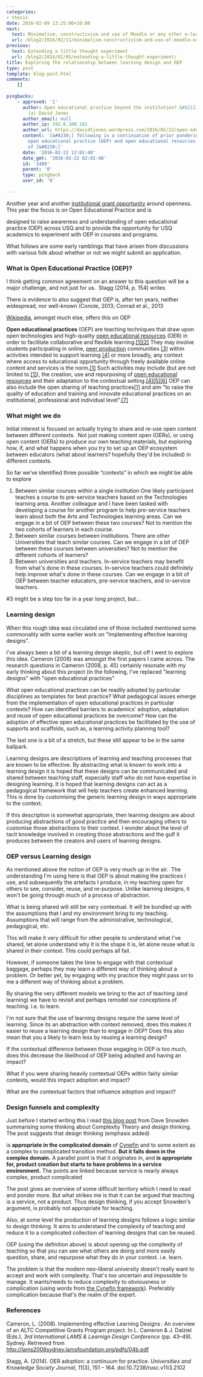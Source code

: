 ```yaml
---
categories:
- thesis
date: 2016-02-09 13:25:06+10:00
next:
  text: Minimalism, constructivism and use of Moodle or any other e-learning tool
  url: /blog2/2016/02/11/minimalism-constructivism-and-use-of-moodle-or-anyother-e-learning-tool/
previous:
  text: Extending a little thought experiment
  url: /blog2/2016/02/05/extending-a-little-thought-experiment/
title: Exploring the relationship between learning design and OEP
type: post
template: blog-post.html
comments:
    []
    
pingbacks:
    - approved: '1'
      author: Open educational practice beyond the institution? &#8211; The Weblog of
        (a) David Jones
      author_email: null
      author_ip: 192.0.100.181
      author_url: https://davidtjones.wordpress.com/2016/02/22/open-educational-practice-beyond-the-institution/
      content: '[&#8230;] following is a continuation of prior ponderings about about
        open educational practice (OEP) and open educational resources (OER) in the context
        of [&#8230;]'
      date: '2016-02-22 12:01:48'
      date_gmt: '2016-02-22 02:01:48'
      id: '1480'
      parent: '0'
      type: pingback
      user_id: '0'
    
---
```

Another year and another [institutional grant opportunity](http://www.usq.edu.au/learning-teaching/excellence/2016landtgrants/opened) around openness. This year the focus is on Open Educational Practice and is

designed to raise awareness and understanding of open educational practice (OEP) across USQ and to provide the opportunity for USQ academics to experiment with OEP in courses and programs.

What follows are some early ramblings that have arisen from discussions with various folk about whether or not we might submit an application.

### What is Open Educational Practice (OEP)?

I think getting common agreement on an answer to this question will be a major challenge, and not just for us.  Stagg (2014, p. 154) writes

There is evidence to also suggest that OEP is, after ten years, neither widespread, nor well-known (Conole, 2013; Conrad et al., 2013

[Wikipedia](https://en.wikipedia.org/wiki/Open_educational_practices), amongst much else, offers this on OEP

**Open educational practices** (OEP) are teaching techniques that draw upon open technologies and high-quality [open educational resources](https://en.wikipedia.org/wiki/Open_Educational_Resources "Open Educational Resources") (OER) in order to facilitate collaborative and flexible learning.[\[1\]](https://en.wikipedia.org/wiki/Open_educational_practices#cite_note-JISCOEPbrief-1)[\[2\]](https://en.wikipedia.org/wiki/Open_educational_practices#cite_note-Benzato-2) They may involve students participating in online, [peer production](https://en.wikipedia.org/wiki/Peer_production "Peer production") communities [\[3\]](https://en.wikipedia.org/wiki/Open_educational_practices#cite_note-COLTdef-3) within activities intended to support learning [\[4\]](https://en.wikipedia.org/wiki/Open_educational_practices#cite_note-OPALdef-4) or more broadly, any context where access to educational opportunity through freely available online content and services is the norm.[\[1\]](https://en.wikipedia.org/wiki/Open_educational_practices#cite_note-JISCOEPbrief-1) Such activities may include (but are not limited to [\[1\]](https://en.wikipedia.org/wiki/Open_educational_practices#cite_note-JISCOEPbrief-1)), the creation, use and repurposing of [open educational resources](https://en.wikipedia.org/wiki/Open_Educational_Resources "Open Educational Resources") and their adaptation to the contextual setting.[\[4\]](https://en.wikipedia.org/wiki/Open_educational_practices#cite_note-OPALdef-4)[\[5\]](https://en.wikipedia.org/wiki/Open_educational_practices#cite_note-Camilleri-5)[\[6\]](https://en.wikipedia.org/wiki/Open_educational_practices#cite_note-ICDEdef-6) OEP can also include the open sharing of teaching practices[\[1\]](https://en.wikipedia.org/wiki/Open_educational_practices#cite_note-JISCOEPbrief-1) and aim "to raise the quality of education and training and innovate educational practices on an institutional, professional and individual level".[\[7\]](https://en.wikipedia.org/wiki/Open_educational_practices#cite_note-OPALmission-7)

### What might we do

Initial interest is focused on actually trying to share and re-use open content between different contexts.  Not just making content open (OERs), or using open content (OERs) to produce our own teaching materials, but exploring how, if, and what happens when you try to set up an OEP ecosystem between educators (what about learners? hopefully they'd be included) in different contexts.

So far we’ve identified three possible “contexts” in which we might be able to explore

1. Between similar courses within a single institution One likely participant teaches a course to pre-service teachers based on the Technologies learning area. Another colleague and I have been tasked with developing a course for another program to help pre-service teachers learn about both the Arts and Technologies learning areas. Can we engage in a bit of OEP between these two courses? Not to mention the two cohorts of learners in each course.
2. Between similar courses between institutions. There are other Universities that teach similar courses. Can we engage in a bit of OEP between these courses between universities? Not to mention the different cohorts of learners?
3. Between universities and teachers. In-service teachers may benefit from what's done in these courses. In-service teachers could definitely help improve what's done in these courses. Can we engage in a bit of OEP between teacher educators, pre-service teachers, and in-service teachers.

#3 might be a step too far in a year long project, but...

### Learning design

When this rough idea was circulated one of those included mentioned some commonality with some earlier work on "Implementing effective learning designs".

I've always been a bit of a learning design skeptic, but off I went to explore this idea. Cameron (2008) was amongst the first papers I came across. The research questions in Cameron (2008, p. 45) certainly resonate with my early thinking about this project (in the following, I've replaced "learning designs" with "open educational practices"

What open educational practices can be readily adopted by particular disciplines as templates for best practice? What pedagogical issues emerge from the implementation of open educational practices in particular contexts? How can identified barriers to academics’ adoption, adaptation and reuse of open educational practices be overcome? How can the adoption of effective open educational practices be facilitated by the use of supports and scaffolds, such as, a learning activity planning tool?

The last one is a bit of a stretch, but these still appear to be in the same ballpark.

Learning designs are descriptions of learning and teaching processes that are known to be effective. By abstracting what is known to work into a learning design it is hoped that these designs can be communicated and shared between teaching staff, especially staff who do not have expertise in designing learning. It is hoped that learning designs can act as a pedagogical framework that will help teachers create enhanced learning. This is done by customising the generic learning design in ways appropriate to the context.

If this description is somewhat appropriate, then learning designs are about producing abstractions of good practice and then encouraging others to customise those abstractions to their context. I wonder about the level of tacit knowledge involved in creating those abstractions and the gulf it produces between the creators and users of learning designs.

### OEP versus Learning design

As mentioned above the notion of OEP is very much up in the air.  The understanding I'm using here is that OEP is about making the practices I use, and subsequently the artefacts I produce, in my teaching open for others to see, consider, reuse, and re-purpose. Unlike learning designs, it won't be going through much of a process of abstraction.

What is being shared will still be very contextual. It will be bundled up with the assumptions that I and my environment bring to my teaching. Assumptions that will range from the administrative, technological, pedagogical, etc.

This will make it very difficult for other people to understand what I've shared, let alone understand why it is the shape it is, let alone reuse what is shared in their context. This could perhaps all fail.

However, if someone takes the time to engage with that contextual baggage, perhaps they may learn a different way of thinking about a problem. Or better yet, by engaging with my practice they might pass on to me a different way of thinking about a problem.

By sharing the very different models we bring to the act of teaching (and learning) we have to revisit and perhaps remodel our conceptions of teaching. i.e. to learn.

I'm not sure that the use of learning designs require the same level of learning. Since its an abstraction with context removed, does this makes it easier to reuse a learning design than to engage in OEP? Does this also mean that you a likely to learn less by reusing a learning design?

If the contextual difference between those engaging in OEP is too much, does this decrease the likelihood of OEP being adopted and having an impact?

What if you were sharing heavily contextual OEPs within fairly similar contexts, would this impact adoption and impact?

What are the contextual factors that influence adoption and impact?

### Design funnels and complexity

Just before I started writing this I read [this blog post](http://cognitive-edge.com/blog/design-funnels-and-cynefin/) from Dave Snowden summarising some thinking about Complexity Theory and design thinking. The post suggests that design thinking (emphasis added)

is **appropriate in the complicated domain** of [Cynefin](https://en.wikipedia.org/wiki/Cynefin_Framework) and to some extent as a complex to complicated transition method. **But it falls down in the complex domain.** A parallel point is that it originates in, and **is appropriate for, product creation but starts to have problems in a service environment.** The points are linked because service is nearly always complex, product complicated

The post gives an overview of some difficult territory which I need to read and ponder more. But what strikes me is that it can be argued that teaching is a service, not a product. Thus design thinking, if you accept Snowden's argument, is probably not appropriate for teaching.

Also, at some level the production of learning designs follows a logic similar to design thinking. It aims to understand the complexity of teaching and reduce it to a complicated collection of learning designs that can be reused.

OEP (using the definition above) is about opening up the complexity of teaching so that you can see what others are doing and more easily question, share, and repurpose what they do in your context. i.e. learn.

The problem is that the modern neo-liberal university doesn't really want to accept and work with complexity. That's too uncertain and impossible to manage. It wants/needs to reduce complexity to obviousness or complication (using words from [the Cynefin framework](https://en.wikipedia.org/wiki/Cynefin_Framework)). Preferably complication because that's the realm of the expert.

### References

Cameron, L. (2008). Implementing effective Learning Designs : An overview of an ALTC Competitive Grants Program project. In L. Cameron & J. Dalziel (Eds.), _3rd International LAMS & Learnign Design Conference_ (pp. 43–49). Sydney. Retrieved from http://lams2008sydney.lamsfoundation.org/pdfs/04b.pdf

Stagg, A. (2014). OER adoption: a continuum for practice. _Universities and Knowledge Society Journal_, _11_(3), 151 – 164. doi:10.7238/rusc.v11i3.2102